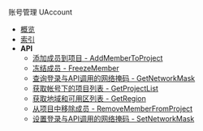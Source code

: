 <div class="sidebar_title ">账号管理 UAccount</div>

- [概览](api/uaccount-api/README.md)
- [索引](api/uaccount-api/index.md)
- **API**
    - [添加成员到项目 - AddMemberToProject](api/uaccount-api/add_member_to_project)
    - [冻结成员 - FreezeMember](api/uaccount-api/freeze_member)
    - [查询登录与API调用的网络掩码 - GetNetworkMask](api/uaccount-api/get_network_mask)
    - [获取帐号下的项目列表 - GetProjectList](api/uaccount-api/get_project_list)
    - [获取地域和可用区列表 - GetRegion](api/uaccount-api/get_region)
    - [从项目中移除成员 - RemoveMemberFromProject](api/uaccount-api/remove_member_from_project)
    - [设置登录与API调用的网络掩码 - SetNetworkMask](api/uaccount-api/set_network_mask)
